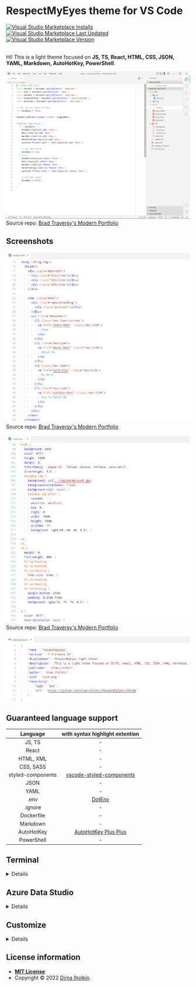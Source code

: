 # RespectMyEyes theme for VS Code 

<a href="https://marketplace.visualstudio.com/items?itemName=dima-iholkin.respectmyeyes">
  <img alt="Visual Studio Marketplace Installs" src="https://img.shields.io/visual-studio-marketplace/i/dima-iholkin.respectmyeyes">
</a> 
<a href="https://marketplace.visualstudio.com/items?itemName=dima-iholkin.respectmyeyes">
  <img alt="Visual Studio Marketplace Last Updated" src="https://img.shields.io/visual-studio-marketplace/last-updated/dima-iholkin.respectmyeyes?label=updated">
</a> 
<a href="https://marketplace.visualstudio.com/items?itemName=dima-iholkin.respectmyeyes">
  <img alt="Visual Studio Marketplace Version" src="https://img.shields.io/visual-studio-marketplace/v/dima-iholkin.respectmyeyes">
</a>

<br />
<br />

Hi! This is a light theme focused on **JS, TS, React, HTML, CSS, JSON, YAML, Markdown, AutoHotKey, PowerShell**.  

<img src="/screenshots/ui.png" title="user interface screenshot with javascript">
  Source repo: 
  <a href="https://github.com/bradtraversy/modern_portfolio">Brad Traversy's Modern Portfolio</a>
</img>



## Screenshots

<img src="/screenshots/html.png" title="html screenshot">
  Source repo: 
  <a href="https://github.com/bradtraversy/modern_portfolio">Brad Traversy's Modern Portfolio</a>
</img>
<br />
<br />

<img src="/screenshots/css.png" title="css screenshot">
  Source repo: 
  <a href="https://github.com/bradtraversy/modern_portfolio">Brad Traversy's Modern Portfolio</a>
</img>
<br />
<br />

<img src="/screenshots/json.png" title="json screenshot" />



## Guaranteed language support

<table>
  <thead>
    <tr>
      <th align="center">Language</th>
      <th align="center">with syntax highlight extention</th>
    </tr>
  </thead>
  <tbody>
    <tr>
      <td align="center">JS, TS</td>
      <td align="center"> - </td>
    </tr>
    <tr>
      <td align="center">React</td>
      <td align="center"> - </td>
    </tr>
    <tr>
      <td align="center">HTML, XML</td>
      <td align="center"> - </td>
    </tr>
    <tr>
      <td align="center">CSS, SASS</td>
      <td align="center"> - </td>
    </tr>
    <tr>
      <td align="center">styled-components</td>
      <td align="center">
        <a href="https://marketplace.visualstudio.com/items?itemName=jpoissonnier.vscode-styled-components">vscode-styled-components</a>
      </td>
    </tr>
    <tr>
      <td align="center">JSON</td>
      <td align="center"> - </td>
    </tr>
    <tr>
      <td align="center">YAML</td>
      <td align="center"> - </td>
    </tr>
    <tr>
      <td align="center">.env</td>
      <td align="center">
        <a href="https://marketplace.visualstudio.com/items?itemName=mikestead.dotenv">DotEnv</a>
      </td>
    </tr>
    <tr>
      <td align="center">.ignore</td>
      <td align="center"> - </td>
    </tr>
    <tr>
      <td align="center">Dockerfile</td>
      <td align="center"> - </td>
    </tr>
    <tr>
      <td align="center">Markdown</td>
      <td align="center"> - </td>
    </tr>
    <tr>
      <td align="center">AutoHotKey</td>
      <td align="center">
        <a href="https://marketplace.visualstudio.com/items?itemName=mark-wiemer.vscode-autohotkey-plus-plus">AutoHotKey Plus Plus</a>
      </td>
    </tr>
    <tr>
      <td align="center">PowerShell</td>
      <td align="center"> - </td>
    </tr>
  </tbody>
</table>



## Terminal

<details>
  The suggested small override to the terminal colors, put them into your <code>settings.json</code>.

  <br />
  <br />

  ```json5 
  // settings.json
  "workbench.colorCustomizations": {
    "[RespectMyEyes]": {
      "terminal.ansiBlack": "#000000",
      "terminal.ansiBlue": "#3465A4",
      "terminal.ansiBrightBlack": "#555753",
      "terminal.ansiBrightBlue": "#729FCF",
      "terminal.ansiBrightCyan": "#34E2E2",
      "terminal.ansiBrightGreen": "#00D000",
      "terminal.ansiBrightMagenta": "#F066FF",
      "terminal.ansiBrightRed": "#EF2929",
      "terminal.ansiCyan": "#06989A",
      "terminal.ansiGreen": "#00B000",
      "terminal.ansiMagenta": "#AD7FA8",
      "terminal.ansiRed": "#CC0000",
      "terminal.ansiBrightWhite": "#A9A9A9",
      "terminal.ansiWhite": "#A9A9A9",
    }
  }
  ```
</details>



## Azure Data Studio

<details>
  If you install this theme into the Azure Data Studio, here are the suggested fixes for the Connection and Notebook panels, put them into your <code>settings.json</code>.

  <br />
  <br />

  ```json5 
  // settings.json
  "workbench.colorCustomizations": {
    "[RespectMyEyes]": {
      // Fix the Connections and Notebook items in the Activity Bar:
      //
      // The whole Activity Bar background:
      "activityBar.background": "#0000004d",
      //
      // The line when moving the items:
      "activityBar.dropBorder": "#FFFFFF",
      //
      // The colors for items:
      "activityBar.foreground": "#FFFFFF",
      "activityBar.inactiveForeground": "#f3f3f380",
      //
      // The notification badges:
      "activityBarBadge.background": "#80c080",
      "activityBarBadge.foreground": "#ffffff",
      //
      // The open item's side indicator:
      "activityBar.activeBorder": "#FFFFFF",
      // The open item's background:
      "activityBar.activeBackground": "#00B00080",
      //
      //
      //
      // Fix the Connections form input fields:
      //
      "input.border": "#D3D3D3"
    }
  }
  ```
</details>



## Customize

<details>
  If you've found something interesting in the screenshots above, something that's not a part of the theme, these are the important settings from my <code>settings.json</code>.

  <br />
  <br />

  ```json5
  // settings.json
  // UI Layout:
  "workbench.sideBar.location": "right",
  "explorer.compactFolders": false,
  "breadcrumbs.enabled": true,
  "workbench.iconTheme": "vscode-icons",
  //
  //
  //
  // Editor UI:
  "editor.cursorSmoothCaretAnimation": true,
  "editor.renderWhitespace": "boundary",
  "editor.snippetSuggestions": "inline",
  "editor.minimap.enabled": false,
  "editor.renderControlCharacters": false,
  "editor.renderIndentGuides": true, // it seems the VS Code shows the indent guides anyway. 
  "editor.codeLens": false,
  //
  //
  //
  // Font:
  "editor.fontFamily": "Fantasque Sans Mono",
  "editor.fontSize": 16,
  "editor.fontLigatures": true,
  //
  //
  //
  // Show the color for a color code (Color-Highlight extension) :
  "color-highlight.enable": true,
  "color-highlight.markerType": "dot-before",
  "color-highlight.markRuler": false,
  "editor.colorDecorators": false,
  // Like this: #00BF00
  //
  //
  //
  // Terminal window:
  "terminal.integrated.fontSize": 15,
  "terminal.integrated.fontFamily": "CaskaydiaCove NF",
  "terminal.integrated.cursorStyle": "underline",
  "terminal.integrated.cursorBlinking": true,
  //
  //
  //
  "files.associations": {
    ".stylelintrc": "json",
    ".stylelintignore": "ignore",
    ".eslintignore": "ignore",
    ".browserslistrc": "properties",
    ".prettierrc": "json"
  }
  ```
</details>



## License information

* **[MIT License](http://opensource.org/licenses/mit-license.php)**
* Copyright © 2022 <a href="https://github.com/dima-iholkin" target="_blank">Dima Iholkin</a>.